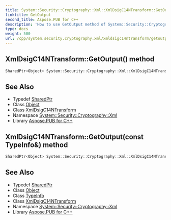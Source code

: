 ```yaml
---
title: System::Security::Cryptography::Xml::XmlDsigC14NTransform::GetOutput method
linktitle: GetOutput
second_title: Aspose.PUB for C++
description: 'How to use GetOutput method of System::Security::Cryptography::Xml::XmlDsigC14NTransform class in C++.'
type: docs
weight: 500
url: /cpp/system.security.cryptography.xml/xmldsigc14ntransform/getoutput/
---
```

## XmlDsigC14NTransform::GetOutput() method




```cpp
SharedPtr<Object> System::Security::Cryptography::Xml::XmlDsigC14NTransform::GetOutput() override
```

## See Also

* Typedef [SharedPtr](../../../system/sharedptr/)
* Class [Object](../../../system/object/)
* Class [XmlDsigC14NTransform](../)
* Namespace [System::Security::Cryptography::Xml](../../)
* Library [Aspose.PUB for C++](../../../)
## XmlDsigC14NTransform::GetOutput(const TypeInfo\&) method




```cpp
SharedPtr<Object> System::Security::Cryptography::Xml::XmlDsigC14NTransform::GetOutput(const TypeInfo &type) override
```

## See Also

* Typedef [SharedPtr](../../../system/sharedptr/)
* Class [Object](../../../system/object/)
* Class [TypeInfo](../../../system/typeinfo/)
* Class [XmlDsigC14NTransform](../)
* Namespace [System::Security::Cryptography::Xml](../../)
* Library [Aspose.PUB for C++](../../../)

